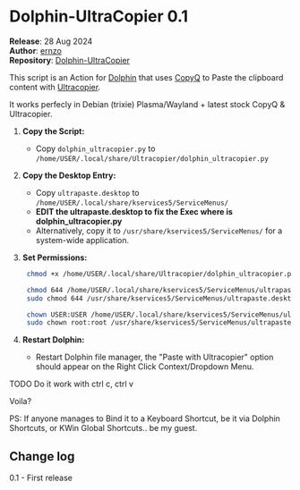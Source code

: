# Dolphin-UltraCopier 0.1

**Release**: 28 Aug 2024  
**Author**: [ernzo](https://github.com/ernzo)  
**Repository**: [Dolphin-UltraCopier](https://github.com/ernzo/Dolphin-UltraCopier)

This script is an Action for [Dolphin](https://github.com/KDE/dolphin) that uses [CopyQ](https://hluk.github.io/CopyQ/) to Paste the clipboard content with [Ultracopier](https://github.com/alphaonex86/Ultracopier).

It works perfecly in Debian (trixie) Plasma/Wayland + latest stock CopyQ & Ultracopier.


1. **Copy the Script:**
   - Copy `dolphin_ultracopier.py` to `/home/USER/.local/share/Ultracopier/dolphin_ultracopier.py`

2. **Copy the Desktop Entry:**
   - Copy `ultrapaste.desktop` to `/home/USER/.local/share/kservices5/ServiceMenus/`
   - **EDIT the ultrapaste.desktop to fix the Exec where is dolphin_ultracopier.py**
   - Alternatively, copy it to `/usr/share/kservices5/ServiceMenus/` for a system-wide application.

3. **Set Permissions:**
   ```bash
	chmod +x /home/USER/.local/share/Ultracopier/dolphin_ultracopier.py

	chmod 644 /home/USER/.local/share/kservices5/ServiceMenus/ultrapaste.desktop   
	sudo chmod 644 /usr/share/kservices5/ServiceMenus/ultrapaste.desktop
   
	chown USER:USER /home/USER/.local/share/kservices5/ServiceMenus/ultrapaste.desktop
	sudo chown root:root /usr/share/kservices5/ServiceMenus/ultrapaste.desktop

4. **Restart Dolphin:**
   - Restart Dolphin file manager, the "Paste with Ultracopier" option should appear on the Right Click Context/Dropdown Menu.
 
TODO
Do it work with ctrl c, ctrl v

Voila?
 
 
PS: If anyone manages to Bind it to a Keyboard Shortcut,
be it via Dolphin Shortcuts, or KWin Global Shortcuts.. be my guest.
 
 
 
Change log
-----------
0.1 - First release
